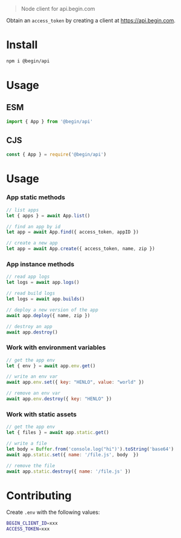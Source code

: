 > Node client for api.begin.com 

Obtain an `access_token` by creating a client at https://api.begin.com.

# Install

```bash
npm i @begin/api
```

# Usage

## ESM

```javascript
import { App } from '@begin/api'
```

## CJS

```javascript
const { App } = require('@begin/api')
```

# Usage

### App static methods

```javascript
// list apps
let { apps } = await App.list()

// find an app by id
let app = await App.find({ access_token, appID })

// create a new app 
let app = await App.create({ access_token, name, zip })

```

### App instance methods

```javascript
// read app logs
let logs = await app.logs()

// read build logs
let logs = await app.builds()

// deploy a new version of the app
await app.deploy({ name, zip })

// destroy an app
await app.destroy()
```

### Work with environment variables

```javascript
// get the app env
let { env } = await app.env.get()

// write an env var
await app.env.set({ key: "HENLO", value: "world" })

// remove an env var
await app.env.destroy({ key: "HENLO" })

```

### Work with static assets

```javascript
// get the app env
let { files } = await app.static.get()

// write a file
let body = Buffer.from('console.log("hi")').toString('base64')
await app.static.set({ name: '/file.js', body  })

// remove the file
await app.static.destroy({ name: '/file.js' })

```

# Contributing

Create `.env` with the following values:

```bash
BEGIN_CLIENT_ID=xxx
ACCESS_TOKEN=xxx
```
